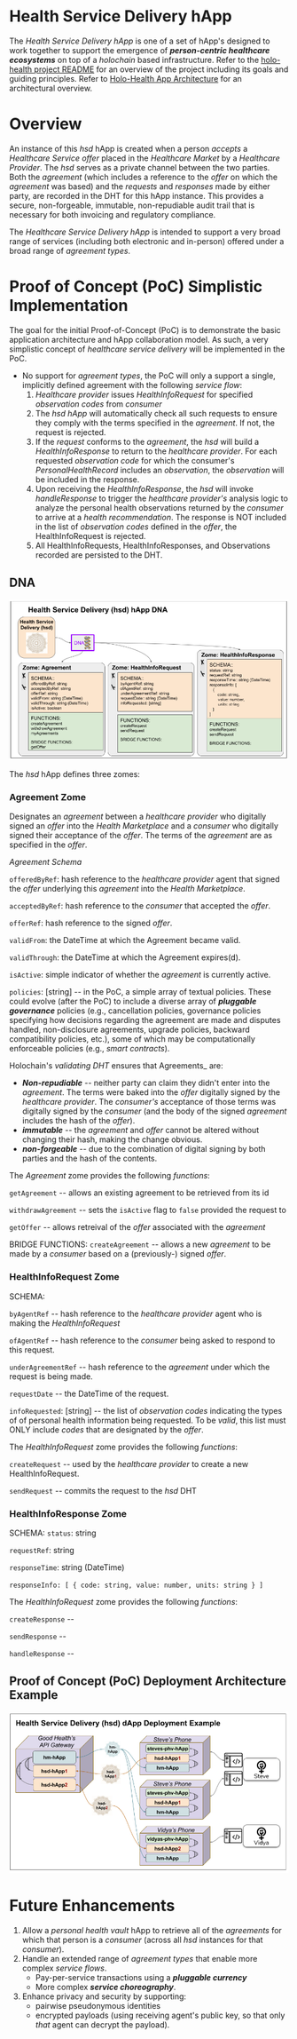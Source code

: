 # Health Service Delivery hApp
The _Health Service Delivery hApp_ is one of a set of hApp's designed to work together to support the emergence of _**person-centric healthcare ecosystems**_ on top of a _holochain_ based infrastructure. Refer to the [holo-health project README](../README.md) for an overview of the project including its goals and guiding principles. Refer to [Holo-Health App Architecture](../holo-health-app-architecture.md) for an architectural overview.

# Overview
An instance of this _hsd_ hApp is created when a person _accepts_ a _Healthcare Service offer_ placed in the _Healthcare Market_ by a _Healthcare Provider_. The _hsd_ serves as a private channel between the two parties. Both the _agreement_ (which includes a reference to the _offer_ on which the _agreement_ was based) and the _requests_ and _responses_ made by either party, are recorded in the DHT for this hApp instance. This provides a secure, non-forgeable, immutable, non-repudiable audit trail that is necessary for both invoicing and regulatory compliance. 

The _Healthcare Service Delivery hApp_ is intended to support a very broad range of services (including both electronic and in-person) offered under a broad range of _agreement types_. 

# Proof of Concept (PoC) Simplistic Implementation 
The goal for the initial Proof-of-Concept (PoC) is to demonstrate the basic application architecture and hApp collaboration model. As such, a very simplistic concept of _healthcare service delivery_ will be implemented in the PoC.

* No support for _agreement types_, the PoC will only a support a single, implicitly defined agreement with the following _service flow_:
   1. _Healthcare provider_ issues _HealthInfoRequest_ for specified _observation codes_ from _consumer_
   1. The _hsd hApp_ will automatically check all such requests to ensure they comply with the terms specified in the _agreement_. If not, the request is  rejected.
   1. If the _request_ conforms to the _agreement_, the _hsd_ will build a _HealthInfoResponse_ to return to the _healthcare provider_. For each requested _observation code_ for which the consumer's _PersonalHealthRecord_ includes an _observation_, the _observation_ will be included in the response. 
   1. Upon receiving the _HealthInfoResponse_, the _hsd_ will invoke _handleResponse_ to trigger the _healthcare provider's_ analysis logic to analyze the personal health observations returned by the _consumer_ to arrive at a _health recommendation_. The    response is NOT included in the list of _observation codes_ defined in the _offer_, the HealthInfoRequest is rejected.
   1. All HealthInfoRequests, HealthInfoResponses, and Observations recorded are persisted to the DHT.

## DNA
![Figure 1. Health Service Delivery DNA](../images/hsd-dna.png)

The _hsd_ hApp defines three zomes:

### Agreement Zome
Designates an _agreement_ between a _healthcare provider_ who digitally signed an _offer_ into the _Health Marketplace_ and a _consumer_ who digitally signed their acceptance of the _offer_. The terms of the _agreement_ are as specified in the _offer_.

_Agreement Schema_

`offeredByRef`: hash reference to the _healthcare provider_ agent that signed the _offer_ underlying this _agreement_ into the _Health Marketplace_.

`acceptedByRef`: hash reference to the _consumer_ that accepted the _offer_.

`offerRef`: hash reference to the signed _offer_.

`validFrom`: the DateTime at which the Agreement became valid.

`validThrough`: the DateTime at which the Agreement expires(d).

`isActive`: simple indicator of whether the _agreement_ is currently active.

`policies`: [string] -- in the PoC, a simple array of textual policies. These could evolve (after the PoC) to include a diverse array of _**pluggable governance**_ policies (e.g., cancellation policies, governance policies specifying how decisions regarding the agreement are made and disputes handled, non-disclosure agreements, upgrade policies, backward compatibility policies, etc.), some of which may be computationally enforceable policies (e.g., _smart contracts_).

Holochain's _validating DHT_ ensures that Agreements_ are:
   * _**Non-repudiable**_ -- neither party can claim they didn't enter into the _agreement_. The terms were baked into the _offer_ digitally signed by the _healthcare provider_. The _consumer's_ acceptance of those terms was digitally signed by the _consumer_ (and the body of the signed _agreement_ includes the hash of the _offer_). 
   * _**immutable**_ -- the _agreement_ and _offer_ cannot be altered without changing their hash, making the change obvious.
   * _**non-forgeable**_ -- due to the combination of digital signing by both parties and the hash of the contents. 

The _Agreement_ zome provides the following _functions_:

`getAgreement` -- allows an existing agreement to be retrieved from its id

`withdrawAgreement` -- sets the `isActive` flag to `false` provided the request to

`getOffer` -- allows retreival of the _offer_ associated with the _agreement_


BRIDGE FUNCTIONS:
`createAgreement` -- allows a new _agreement_ to be made by a _consumer_ based on a (previously-) signed _offer_.

### HealthInfoRequest Zome

SCHEMA:

`byAgentRef` -- hash reference to the _healthcare provider_ agent who is making the _HealthInfoRequest_

`ofAgentRef` -- hash reference to the _consumer_ being asked to respond to this request.

`underAgreementRef` -- hash reference to the _agreement_ under which the request is being made.

`requestDate` -- the DateTime of the request.

`infoRequested`: [string] -- the list of _observation codes_ indicating the types of of personal health information being requested. To be _valid_, this list must ONLY include _codes_ that are designated by the _offer_.


The _HealthInfoRequest_ zome provides the following _functions_:

`createRequest` -- used by the _healthcare provider_ to create a new HealthInfoRequest.

`sendRequest` -- commits the request to the _hsd_ DHT

### HealthInfoResponse Zome

<TODO>
   
SCHEMA:
`status`: string

`requestRef`: string

`responseTime`: string (DateTime)

`responseInfo: [
   {
       code: string,
        value: number,
        units: string
   }
]`

The _HealthInfoRequest_ zome provides the following _functions_:

`createResponse` -- 

`sendResponse` -- 

`handleResponse` --


## Proof of Concept (PoC) Deployment Architecture Example

![Figure 2. Example hsd hApp Deployment](../images/hsd-deployment-example.png)

# Future Enhancements

1. Allow a _personal health vault_ hApp to retrieve all of the _agreements_ for which that person is a _consumer_ (across all _hsd_ instances for that _consumer_).
1. Handle an extended range of _agreement types_ that enable more complex _service flows_.
   * Pay-per-service transactions using a _**pluggable currency**_
   * More complex _**service choreography**_.
1. Enhance privacy and security by supporting:
   * pairwise pseudonymous identities
   * encrypted payloads (using receiving agent's public key, so that only _that_ agent can decrypt the payload).


